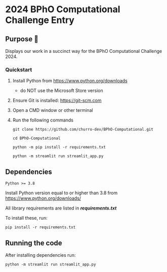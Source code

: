 # 2024 BPhO Computational Challenge Entry

## Purpose 🥇

Displays our work in a succinct way for the BPhO Computational Challenge 2024.

### Quickstart
1. Install Python from https://www.python.org/downloads
      - do NOT use the Microsoft Store version
3. Ensure Git is installed: https://git-scm.com
4. Open a CMD window or other terminal
5. Run the following commands
   
    ```git clone https://github.com/churro-dev/BPhO-Computational.git```

    ```cd BPhO-Computational```

    ```python -m pip install -r requirements.txt```

    ```python -m streamlit run streamlit_app.py```




## Dependencies

`Python >= 3.8`

Install Python version equal to or higher than 3.8 from https://www.python.org/downloads/

All library requirements are listed in ***requirements.txt***

To install these, run:

`pip install -r requirements.txt`

## Running the code

After installing dependencies run:

`python -m streamlit run streamlit_app.py`
